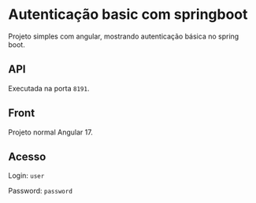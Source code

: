 # Autenticação basic com springboot

Projeto simples com angular, mostrando autenticação básica no spring boot.

## API

Executada na porta `8191`.

## Front

Projeto normal Angular 17.

## Acesso

Login: `user`

Password: `password`